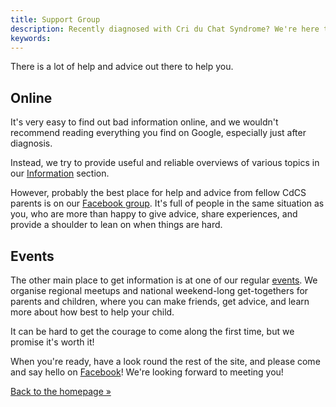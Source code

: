 ```yaml
---
title: Support Group
description: Recently diagnosed with Cri du Chat Syndrome? We're here to help.
keywords:
---
```


There is a lot of help and advice out there to help you.

## Online

It's very easy to find out bad information online, and we wouldn't recommend reading
everything you find on Google, especially just after diagnosis.

Instead, we try to provide useful and reliable overviews of various topics in our 
[Information](/information/index.html) section.

However, probably the best place for help and advice from fellow CdCS parents is on our
[Facebook group](https://www.facebook.com/groups/cdcssguk/). It's full of people
in the same situation as you, who are more than happy to give advice, share experiences,
and provide a shoulder to lean on when things are hard.
 
## Events

The other main place to get information is at one of our regular [events](/events/index.html).
We organise regional meetups and national weekend-long get-togethers for parents and children, 
where you can make friends, get advice, and learn more about how best to help your child.

It can be hard to get the courage to come along the first time, but we promise it's worth it!

When you're ready, have a look round the rest of the site, and please come 
and say hello on [Facebook](https://www.facebook.com/groups/cdcssguk/)! We're looking forward
to meeting you!

<a href='/index.html' class='btn'>Back to the homepage »</a>